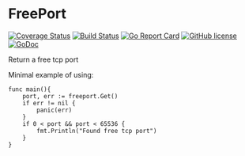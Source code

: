 # FreePort

[![Coverage Status](https://coveralls.io/repos/github/Konstantin8105/FreePort/badge.svg?branch=master)](https://coveralls.io/github/Konstantin8105/FreePort?branch=master)
[![Build Status](https://travis-ci.org/Konstantin8105/FreePort.svg?branch=master)](https://travis-ci.org/Konstantin8105/FreePort)
[![Go Report Card](https://goreportcard.com/badge/github.com/Konstantin8105/FreePort)](https://goreportcard.com/report/github.com/Konstantin8105/FreePort)
[![GitHub license](https://img.shields.io/badge/license-MIT-blue.svg)](https://github.com/Konstantin8105/FreePort/blob/master/LICENSE)
[![GoDoc](https://godoc.org/github.com/Konstantin8105/FreePort?status.svg)](https://godoc.org/github.com/Konstantin8105/FreePort)

Return a free tcp port

Minimal example of using:

```golang
func main(){
	port, err := freeport.Get()
	if err != nil {
		panic(err)
	}
	if 0 < port && port < 65536 {
		fmt.Println("Found free tcp port")
	}
}
```
